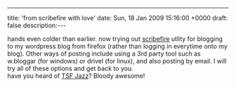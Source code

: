 ---
title: 'from scribefire with love'
date: Sun, 18 Jan 2009 15:16:00 +0000
draft: false
description:---

hands even colder than earlier. now trying out [scribefire](http://www.scribefire.com) utlity for blogging to my wordpress blog from firefox (rather than logging in everytime onto my blog). Other ways of posting include using a 3rd party tool such as w.bloggar (for windows) or drivel (for linux), and also posting by email. I will try all of these options and get back to you.  
have you heard of [TSF Jazz](http://player.tsfjazz.com/?p=mp3)? Bloody awesome!